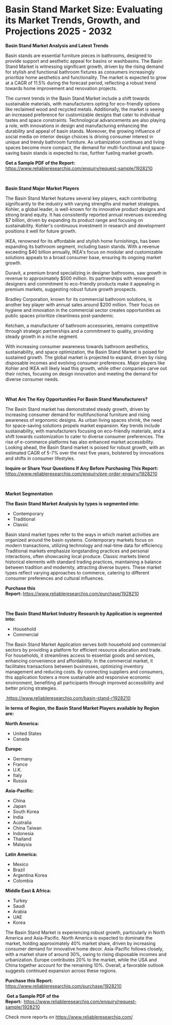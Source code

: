 <p><h1>Basin Stand Market Size: Evaluating its Market Trends, Growth, and Projections 2025 - 2032</h1></p><p><strong>Basin Stand Market Analysis and Latest Trends</strong></p>
<p><p>Basin stands are essential furniture pieces in bathrooms, designed to provide support and aesthetic appeal for basins or washbasins. The Basin Stand Market is witnessing significant growth, driven by the rising demand for stylish and functional bathroom fixtures as consumers increasingly prioritize home aesthetics and functionality. The market is expected to grow at a CAGR of 11.5% during the forecast period, reflecting a robust trend towards home improvement and renovation projects.</p><p>The current trends in the Basin Stand Market include a shift towards sustainable materials, with manufacturers opting for eco-friendly options like reclaimed wood and recycled metals. Additionally, the market is seeing an increased preference for customizable designs that cater to individual tastes and space constraints. Technological advancements are also playing a role, with innovations in design and manufacturing enhancing the durability and appeal of basin stands. Moreover, the growing influence of social media on interior design choices is driving consumer interest in unique and trendy bathroom furniture. As urbanization continues and living spaces become more compact, the demand for multi-functional and space-saving basin stands is expected to rise, further fueling market growth.</p></p>
<p><strong>Get a Sample PDF of the Report:&nbsp;</strong> <a href="https://www.reliableresearchiq.com/enquiry/request-sample/1928210?utm_campaign=3073&utm_medium=2&utm_source=Github&utm_content=ia&utm_term=05042025&utm_id=basin-stand">https://www.reliableresearchiq.com/enquiry/request-sample/1928210</a></p>
<p>&nbsp;</p>
<p><strong>Basin Stand Major Market Players</strong></p>
<p><p>The Basin Stand Market features several key players, each contributing significantly to the industry with varying strengths and market strategies. Kohler, a global leader, is well-known for its innovative product designs and strong brand equity. It has consistently reported annual revenues exceeding $7 billion, driven by expanding its product range and focusing on sustainability. Kohler's continuous investment in research and development positions it well for future growth.</p><p>IKEA, renowned for its affordable and stylish home furnishings, has been expanding its bathroom segment, including basin stands. With a revenue exceeding $40 billion annually, IKEA's focus on modular and customizable solutions appeals to a broad consumer base, ensuring its ongoing market growth.</p><p>Duravit, a premium brand specializing in designer bathrooms, saw growth in revenue to approximately $500 million. Its partnerships with renowned designers and commitment to eco-friendly products make it appealing in premium markets, suggesting robust future growth prospects.</p><p>Bradley Corporation, known for its commercial bathroom solutions, is another key player with annual sales around $200 million. Their focus on hygiene and innovation in the commercial sector creates opportunities as public spaces prioritize cleanliness post-pandemic.</p><p>Ketcham, a manufacturer of bathroom accessories, remains competitive through strategic partnerships and a commitment to quality, providing steady growth in a niche segment.</p><p>With increasing consumer awareness towards bathroom aesthetics, sustainability, and space optimization, the Basin Stand Market is poised for sustained growth. The global market is projected to expand, driven by rising disposable incomes and evolving consumer preferences. Major players like Kohler and IKEA will likely lead this growth, while other companies carve out their niches, focusing on design innovation and meeting the demand for diverse consumer needs.</p></p>
<p>&nbsp;</p>
<p><strong>What Are The Key Opportunities For Basin Stand Manufacturers?</strong></p>
<p><p>The Basin Stand market has demonstrated steady growth, driven by increasing consumer demand for multifunctional furniture and rising awareness of ergonomic designs. As urban living spaces shrink, the need for space-saving solutions propels market expansion. Key trends include sustainability, with manufacturers focusing on eco-friendly materials, and a shift towards customization to cater to diverse consumer preferences. The rise of e-commerce platforms has also enhanced market accessibility. Looking ahead, the Basin Stand market is poised for robust growth, with an estimated CAGR of 5-7% over the next five years, bolstered by innovations and shifts in consumer lifestyles.</p></p>
<p><strong>Inquire or Share Your Questions If Any Before Purchasing This Report:</strong> <a href="https://www.reliableresearchiq.com/enquiry/pre-order-enquiry/1928210?utm_campaign=3073&utm_medium=2&utm_source=Github&utm_content=ia&utm_term=05042025&utm_id=basin-stand">https://www.reliableresearchiq.com/enquiry/pre-order-enquiry/1928210</a></p>
<p>&nbsp;</p>
<p><strong>Market Segmentation</strong></p>
<p><strong>The Basin Stand Market Analysis by types is segmented into:</strong></p>
<p><ul><li>Contemporary</li><li>Traditional</li><li>Classic</li></ul></p>
<p><p>Basin stand market types refer to the ways in which market activities are organized around the basin systems. Contemporary markets focus on modern transactions, utilizing technology and real-time data for efficiency. Traditional markets emphasize longstanding practices and personal interactions, often showcasing local produce. Classic markets blend historical elements with standard trading practices, maintaining a balance between tradition and modernity, attracting diverse buyers. These market types reflect varying approaches to commerce, catering to different consumer preferences and cultural influences.</p></p>
<p><strong>Purchase this Report:&nbsp;</strong><a href="https://www.reliableresearchiq.com/purchase/1928210?utm_campaign=3073&utm_medium=2&utm_source=Github&utm_content=ia&utm_term=05042025&utm_id=basin-stand">https://www.reliableresearchiq.com/purchase/1928210</a></p>
<p>&nbsp;</p>
<p><strong>The Basin Stand Market Industry Research by Application is segmented into:</strong></p>
<p><ul><li>Household</li><li>Commercial</li></ul></p>
<p><p>The Basin Stand Market Application serves both household and commercial sectors by providing a platform for efficient resource allocation and trade. For households, it streamlines access to essential goods and services, enhancing convenience and affordability. In the commercial market, it facilitates transactions between businesses, optimizing inventory management and reducing costs. By connecting suppliers and consumers, this application fosters a more sustainable and responsive economic environment, benefiting all participants through improved accessibility and better pricing strategies.</p></p>
<p><a href="https://www.reliableresearchiq.com/basin-stand-r1928210?utm_campaign=3073&utm_medium=2&utm_source=Github&utm_content=ia&utm_term=05042025&utm_id=basin-stand">&nbsp;https://www.reliableresearchiq.com/basin-stand-r1928210</a></p>
<p><strong>In terms of Region, the Basin Stand Market Players available by Region are:</strong></p>
<p>
    <p> <strong> North America: </strong>
        <ul>
            <li>United States</li>
            <li>Canada</li>
        </ul>
        </p> 
    <p> <strong> Europe: </strong>
        <ul>
            <li>Germany</li>
            <li>France</li>
            <li>U.K.</li>
            <li>Italy</li>
            <li>Russia</li>
        </ul>
        </p> 
    <p> <strong> Asia-Pacific: </strong>
        <ul>
            <li>China</li>
            <li>Japan</li>
            <li>South Korea</li>
            <li>India</li>
            <li>Australia</li>
            <li>China Taiwan</li>
            <li>Indonesia</li>
            <li>Thailand</li>
            <li>Malaysia</li>
        </ul>
        </p> 
    <p> <strong> Latin America: </strong>
        <ul>
            <li>Mexico</li>
            <li>Brazil</li>
            <li>Argentina Korea</li>
            <li>Colombia</li>
        </ul>
        </p> 
    <p> <strong> Middle East & Africa: </strong>
        <ul>
            <li>Turkey</li>
            <li>Saudi</li>
            <li>Arabia</li>
            <li>UAE</li>
            <li>Korea</li>
        </ul>
    </p>
    </p>
<p><p>The Basin Stand Market is experiencing robust growth, particularly in North America and Asia-Pacific. North America is expected to dominate the market, holding approximately 40% market share, driven by increasing consumer demand for innovative home decor. Asia-Pacific follows closely, with a market share of around 30%, owing to rising disposable incomes and urbanization. Europe contributes 20% to the market, while the USA and China together account for the remaining 10%. Overall, a favorable outlook suggests continued expansion across these regions.</p></p>
<p><strong>Purchase this Report: </strong><a href="https://www.reliableresearchiq.com/purchase/1928210?utm_campaign=3073&utm_medium=2&utm_source=Github&utm_content=ia&utm_term=05042025&utm_id=basin-stand">https://www.reliableresearchiq.com/purchase/1928210</a></p>
<p>&nbsp;<strong>Get a Sample PDF of the Report:&nbsp;&nbsp;</strong><a href="https://www.reliableresearchiq.com/enquiry/request-sample/1928210?utm_campaign=3073&utm_medium=2&utm_source=Github&utm_content=ia&utm_term=05042025&utm_id=basin-stand">https://www.reliableresearchiq.com/enquiry/request-sample/1928210</a></p>
<p><strong></strong></p>
<p>Check more reports on <a href="https://www.reliableresearchiq.com/?utm_campaign=3073&utm_medium=2&utm_source=Github&utm_content=ia&utm_term=05042025&utm_id=basin-stand">https://www.reliableresearchiq.com/</a></p>